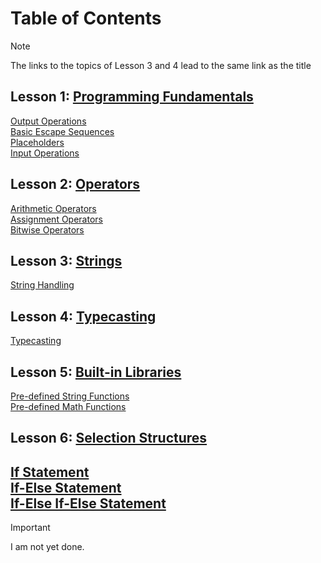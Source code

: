 # Table of Contents
> [!NOTE]
> The links to the topics of Lesson 3 and 4 lead to the same link as the title
## **Lesson 1:** [**Programming Fundamentals**](cp1/lesson1-programming-fundamentals) <br/>
[Output Operations](cp1/lesson1-programming-fundamentals/01-output-operations) <br/>
[Basic Escape Sequences](cp1/lesson1-programming-fundamentals/02-basic-escape-sequences) <br/>
[Placeholders](cp1/lesson1-programming-fundamentals/03-placeholders) <br/>
[Input Operations](cp1/lesson1-programming-fundamentals/04-input-operations) <br/>
## **Lesson 2:** [Operators](cp1/lesson2-operators) <br/>
[Arithmetic Operators](cp1/lesson2-operators/05-arithmetic-operators) <br/>
[Assignment Operators](cp1/lesson2-operators/06-assignment-operators) <br/>
[Bitwise Operators](cp1/lesson2-operators/07-bitwise-operators) <br/>
## **Lesson 3:** [Strings](cp1/lesson3-strings/08-string-handling) <br/>
[String Handling](cp1/lesson3-strings/08-string-handling) <br/>
## **Lesson 4:** [Typecasting](cp1/lesson4-typecasting/09-typecasting) <br/>
[Typecasting](cp1/lesson4-typecasting/09-typecasting) <br/>
## **Lesson 5:** [Built-in Libraries](cp1/lesson5-built-in-libraries) <br/>
[Pre-defined String Functions](cp1/lesson5-built-in-libraries/10-pre-defined-string-functions) <br/>
[Pre-defined Math Functions](cp1/lesson5-built-in-libraries/11-pre-defined-math-functions) <br/>
## **Lesson 6:** [Selection Structures](cp1/lesson6-selection-structures) <br/>
[If Statement](cp1/lesson6-selection-structures/12-if-statement) <br/>
[If-Else Statement](cp1/lesson6-selection-structures/13-if-else-statement) <br/>
[If-Else If-Else Statement](cp1/lesson6-selection-structures/14-if-else-if-else-statement)
---
> [!IMPORTANT]
> I am not yet done.
